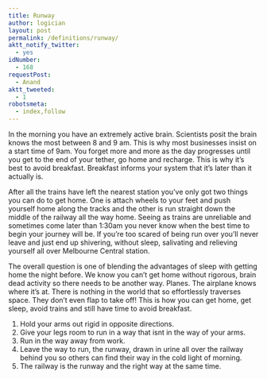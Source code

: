 ```yaml
---
title: Runway
author: logician
layout: post
permalink: /definitions/runway/
aktt_notify_twitter:
  - yes
idNumber:
  - 168
requestPost:
  - Anand
aktt_tweeted:
  - 1
robotsmeta:
  - index,follow
---
```

In the morning you have an extremely active brain. Scientists posit the brain knows the most between 8 and 9 am. This is why most businesses insist on a start time of 9am. You forget more and more as the day progresses until you get to the end of your tether, go home and recharge. This is why it&#8217;s best to avoid breakfast. Breakfast informs your system that it&#8217;s later than it actually is.

After all the trains have left the nearest station you&#8217;ve only got two things you can do to get home. One is attach wheels to your feet and push yourself home along the tracks and the other is run straight down the middle of the railway all the way home. Seeing as trains are unreliable and sometimes come later than 1:30am you never know when the best time to begin your journey will be. If you&#8217;re too scared of being run over you&#8217;ll never leave and just end up shivering, without sleep, salivating and relieving yourself all over Melbourne Central station.

The overall question is one of blending the advantages of sleep with getting home the night before. We know you can&#8217;t get home without rigorous, brain dead activity so there needs to be another way. Planes. The airplane knows where it&#8217;s at. There is nothing in the world that so effortlessly traverses space. They don&#8217;t even flap to take off! This is how you can get home, get sleep, avoid trains and still have time to avoid breakfast.

  1. Hold your arms out rigid in opposite directions.
  2. Give your legs room to run in a way that isnt in the way of your arms.
  3. Run in the way away from work.
  4. Leave the way to run, the runway, drawn in urine all over the railway behind you so others can find their way in the cold light of morning.
  5. The railway is the runway and the right way at the same time.